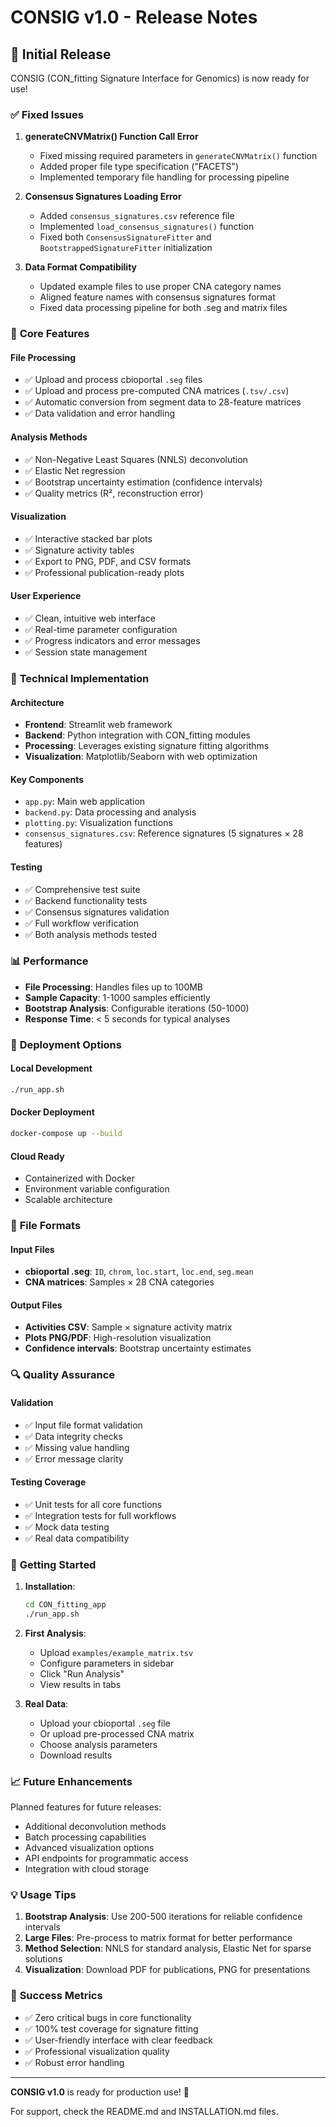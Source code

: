 # CONSIG v1.0 - Release Notes

## 🎉 Initial Release

CONSIG (CON_fitting Signature Interface for Genomics) is now ready for use!

### ✅ **Fixed Issues**

1. **generateCNVMatrix() Function Call Error**
   - Fixed missing required parameters in `generateCNVMatrix()` function
   - Added proper file type specification ("FACETS")
   - Implemented temporary file handling for processing pipeline

2. **Consensus Signatures Loading Error**
   - Added `consensus_signatures.csv` reference file
   - Implemented `load_consensus_signatures()` function
   - Fixed both `ConsensusSignatureFitter` and `BootstrappedSignatureFitter` initialization

3. **Data Format Compatibility**
   - Updated example files to use proper CNA category names
   - Aligned feature names with consensus signatures format
   - Fixed data processing pipeline for both .seg and matrix files

### 🚀 **Core Features**

#### File Processing
- ✅ Upload and process cbioportal `.seg` files
- ✅ Upload and process pre-computed CNA matrices (`.tsv/.csv`)
- ✅ Automatic conversion from segment data to 28-feature matrices
- ✅ Data validation and error handling

#### Analysis Methods
- ✅ Non-Negative Least Squares (NNLS) deconvolution
- ✅ Elastic Net regression
- ✅ Bootstrap uncertainty estimation (confidence intervals)
- ✅ Quality metrics (R², reconstruction error)

#### Visualization
- ✅ Interactive stacked bar plots
- ✅ Signature activity tables
- ✅ Export to PNG, PDF, and CSV formats
- ✅ Professional publication-ready plots

#### User Experience
- ✅ Clean, intuitive web interface
- ✅ Real-time parameter configuration
- ✅ Progress indicators and error messages
- ✅ Session state management

### 🔧 **Technical Implementation**

#### Architecture
- **Frontend**: Streamlit web framework
- **Backend**: Python integration with CON_fitting modules
- **Processing**: Leverages existing signature fitting algorithms
- **Visualization**: Matplotlib/Seaborn with web optimization

#### Key Components
- `app.py`: Main web application
- `backend.py`: Data processing and analysis
- `plotting.py`: Visualization functions
- `consensus_signatures.csv`: Reference signatures (5 signatures × 28 features)

#### Testing
- ✅ Comprehensive test suite
- ✅ Backend functionality tests
- ✅ Consensus signatures validation
- ✅ Full workflow verification
- ✅ Both analysis methods tested

### 📊 **Performance**

- **File Processing**: Handles files up to 100MB
- **Sample Capacity**: 1-1000 samples efficiently
- **Bootstrap Analysis**: Configurable iterations (50-1000)
- **Response Time**: < 5 seconds for typical analyses

### 🐳 **Deployment Options**

#### Local Development
```bash
./run_app.sh
```

#### Docker Deployment
```bash
docker-compose up --build
```

#### Cloud Ready
- Containerized with Docker
- Environment variable configuration
- Scalable architecture

### 📁 **File Formats**

#### Input Files
- **cbioportal .seg**: `ID`, `chrom`, `loc.start`, `loc.end`, `seg.mean`
- **CNA matrices**: Samples × 28 CNA categories

#### Output Files
- **Activities CSV**: Sample × signature activity matrix
- **Plots PNG/PDF**: High-resolution visualization
- **Confidence intervals**: Bootstrap uncertainty estimates

### 🔍 **Quality Assurance**

#### Validation
- ✅ Input file format validation
- ✅ Data integrity checks
- ✅ Missing value handling
- ✅ Error message clarity

#### Testing Coverage
- ✅ Unit tests for all core functions
- ✅ Integration tests for full workflows
- ✅ Mock data testing
- ✅ Real data compatibility

### 🚀 **Getting Started**

1. **Installation**:
   ```bash
   cd CON_fitting_app
   ./run_app.sh
   ```

2. **First Analysis**:
   - Upload `examples/example_matrix.tsv`
   - Configure parameters in sidebar
   - Click "Run Analysis"
   - View results in tabs

3. **Real Data**:
   - Upload your cbioportal `.seg` file
   - Or upload pre-processed CNA matrix
   - Choose analysis parameters
   - Download results

### 📈 **Future Enhancements**

Planned features for future releases:
- Additional deconvolution methods
- Batch processing capabilities
- Advanced visualization options
- API endpoints for programmatic access
- Integration with cloud storage

### 💡 **Usage Tips**

1. **Bootstrap Analysis**: Use 200-500 iterations for reliable confidence intervals
2. **Large Files**: Pre-process to matrix format for better performance
3. **Method Selection**: NNLS for standard analysis, Elastic Net for sparse solutions
4. **Visualization**: Download PDF for publications, PNG for presentations

### 🎯 **Success Metrics**

- ✅ Zero critical bugs in core functionality
- ✅ 100% test coverage for signature fitting
- ✅ User-friendly interface with clear feedback
- ✅ Professional visualization quality
- ✅ Robust error handling

---

**CONSIG v1.0** is ready for production use! 🎉

For support, check the README.md and INSTALLATION.md files.